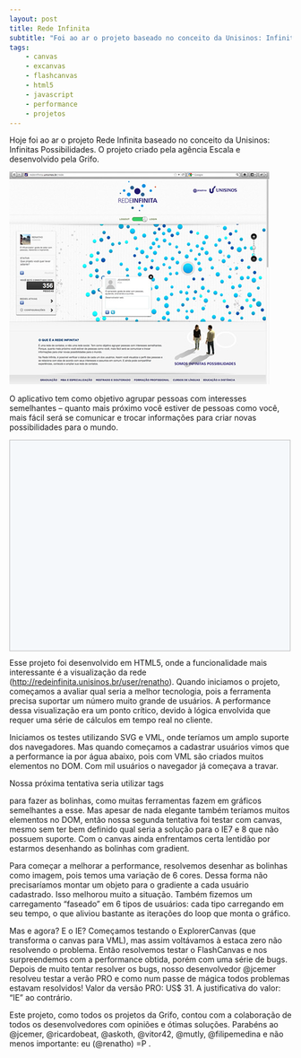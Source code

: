 ```yaml
---
layout: post
title: Rede Infinita
subtitle: "Foi ao ar o projeto baseado no conceito da Unisinos: Infinitas Possibilidades, criado pela agência Escala e desenvolvido pela Grifo."
tags:
    - canvas
    - excanvas
    - flashcanvas
    - html5
    - javascript
    - performance
    - projetos
---
```


Hoje foi ao ar o projeto Rede Infinita baseado no conceito da Unisinos: Infinitas Possibilidades. O projeto criado pela agência Escala e desenvolvido pela Grifo.

![Tela da Rede Infinita](/public/rede-infinita/redeinfinita.jpg)

O aplicativo tem como objetivo agrupar pessoas com interesses semelhantes – quanto mais próximo você estiver de pessoas como você, mais fácil será se comunicar e trocar informações para criar novas possibilidades para o mundo.

<object width="500" height="375"><param name="movie" value="http://www.youtube.com/v/Vc2tNIWNMr0?version=3&amp;feature=oembed"><param name="allowFullScreen" value="true"><param name="allowscriptaccess" value="always"><div style="display: block; cursor: pointer; text-align: center; width: 500px; height: 375px; top: auto; left: auto; position: static; "><div style="-webkit-transition: opacity 150ms ease-out; background-image: url(chrome-extension://gofhjkjmkpinhpoiabjplobcaignabnl/icon_play.png); text-align: left; border: 1px solid rgb(0, 0, 0); width: 100%; height: 100%; background-color: rgba(193, 217, 244, 0.496094); opacity: 0.25; background-repeat: no-repeat no-repeat; "></div></div><embed src="http://www.youtube.com/v/Vc2tNIWNMr0?version=3&amp;feature=oembed" type="application/x-shockwave-flash" width="500" height="375" allowscriptaccess="always" allowfullscreen="true" style="display: none !important; "></object>

Esse projeto foi desenvolvido em HTML5, onde a funcionalidade mais interessante é a visualização da rede (http://redeinfinita.unisinos.br/user/renatho). Quando iniciamos o projeto, começamos a avaliar qual seria a melhor tecnologia, pois a ferramenta precisa suportar um número muito grande de usuários. A performance dessa visualização era um ponto crítico, devido à lógica envolvida que requer uma série de cálculos em tempo real no cliente.

Iniciamos os testes utilizando SVG e VML, onde teríamos um amplo suporte dos navegadores. Mas quando começamos a cadastrar usuários vimos que a performance ia por água abaixo, pois com VML são criados muitos elementos no DOM. Com mil usuários o navegador já começava a travar.

Nossa próxima tentativa seria utilizar tags <div> para fazer as bolinhas, como muitas ferramentas fazem em gráficos semelhantes a esse. Mas apesar de nada elegante também teríamos muitos elementos no DOM, então nossa segunda tentativa foi testar com canvas, mesmo sem ter bem definido qual seria a solução para o IE7 e 8 que não possuem suporte. Com o canvas ainda enfrentamos certa lentidão por estarmos desenhando as bolinhas com gradient.

Para começar a melhorar a performance, resolvemos desenhar as bolinhas como imagem, pois temos uma variação de 6 cores. Dessa forma não precisaríamos montar um objeto para o gradiente a cada usuário cadastrado. Isso melhorou muito a situação. Também fizemos um carregamento “faseado” em 6 tipos de usuários: cada tipo carregando em seu tempo, o que aliviou bastante as iterações do loop que monta o gráfico.

Mas e agora? E o IE? Começamos testando o ExplorerCanvas (que transforma o canvas para VML), mas assim voltávamos à estaca zero não resolvendo o problema. Então resolvemos testar o FlashCanvas e nos surpreendemos com a performance obtida, porém com uma série de bugs. Depois de muito tentar resolver os bugs, nosso desenvolvedor @jcemer resolveu testar a verão PRO e como num passe de mágica todos problemas estavam resolvidos! Valor da versão PRO: US$ 31. A justificativa do valor: “IE” ao contrário.

Este projeto, como todos os projetos da Grifo, contou com a colaboração de todos os desenvolvedores com opiniões e ótimas soluções. Parabéns ao @jcemer, @ricardobeat, @askoth, @vitor42, @mutly, @filipemedina e não menos importante: eu (@renatho) =P .
